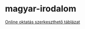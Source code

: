 # magyar-irodalom
[Online oktatás szerkeszthető táblázat](https://docs.google.com/spreadsheets/d/18isUq_TSEw-7qZu-RHhFv_uOLmPG6UJ14fvzFB2_w28/edit?fbclid=IwAR2EMFs8nKld5t8BvVqzJU9s72_OdfV57jCV9TqMBvrxwxUeVQexCux-4SI#gid=0)
